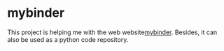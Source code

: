 # mybinder

This project is helping me with the web website[mybinder](gke.mybinder.org). Besides, it can also be used as a python code repository.

